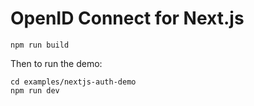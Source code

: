 # OpenID Connect for Next.js

```
npm run build
```

Then to run the demo:

```
cd examples/nextjs-auth-demo
npm run dev
```
